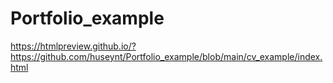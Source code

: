 # Portfolio_example
https://htmlpreview.github.io/?https://github.com/huseynt/Portfolio_example/blob/main/cv_example/index.html
